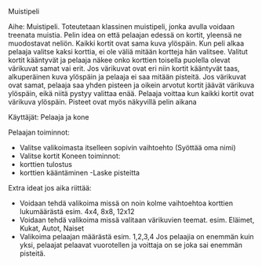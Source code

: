 Muistipeli

Aihe: Muistipeli. Toteutetaan klassinen muistipeli, jonka avulla voidaan treenata muistia. Pelin idea on että pelaajan edessä on kortit, yleensä ne muodostavat neliön. Kaikki kortit ovat sama kuva ylöspäin. Kun peli alkaa pelaaja valitse kaksi korttia, ei ole väliä mitään kortteja hän valitsee. Valitut kortit kääntyvät ja pelaaja näkee onko korttien toisella puolella olevat värikuvat samat vai erit.
Jos värikuvat ovat eri niin kortit kääntyvät taas, alkuperäinen kuva ylöspäin ja pelaaja ei saa mitään pisteitä.
Jos värikuvat ovat samat, pelaaja saa yhden pisteen  ja oikein arvotut kortit jäävät värikuva ylöspäin, eikä niitä pystyy valittaa enää. Pelaaja voittaa kun kaikki kortit ovat värikuva ylöspäin. Pisteet ovat myös näkyvillä pelin aikana
 
 Käyttäjät: Pelaaja ja kone
 
 Pelaajan toiminnot: 
- Valitse valikoimasta itselleen sopivin vaihtoehto (Syöttää oma nimi)
- Valitse kortit
 Koneen toiminnot:
- korttien tulostus
- korttien kääntäminen
-Laske pisteitta

Extra ideat jos aika riittää:
* Voidaan tehdä valikoima missä on noin kolme vaihtoehtoa korttien lukumäärästä 
	esim. 4x4, 8x8, 12x12
* Voidaan tehdä valikoima missä valitaan värikuvien teemat.
	esim. Eläimet, Kukat, Autot, Naiset
* Valikoima pelaajan määrästä esim. 1,2,3,4
 Jos pelaajia on enemmän kuin yksi, pelaajat pelaavat vuorotellen ja voittaja on se joka sai enemmän pisteitä.
